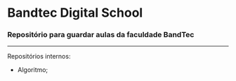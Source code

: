 # Bandtec Digital School
### Repositório para guardar aulas da faculdade BandTec
---
Repositórios internos:
- Algoritmo;
